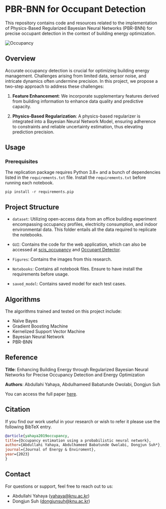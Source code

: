 # PBR-BNN for Occupant Detection

This repository contains code and resources related to the implementation of Physics-Based Regularized Bayesian Neural Networks (PBR-BNN) for precise occupant detection in the context of building energy optimization.

![Occupancy](Figures/Research_Framework.png)

## Overview

Accurate occupancy detection is crucial for optimizing building energy management. Challenges arising from limited data, sensor noise, and intricate dynamics often undermine precision. In this project, we propose a two-step approach to address these challenges:

1. **Feature Enhancement**: We incorporate supplementary features derived from building information to enhance data quality and predictive capacity.

2. **Physics-Based Regularization**: A physics-based regularizer is integrated into a Bayesian Neural Network Model, ensuring adherence to constraints and reliable uncertainty estimation, thus elevating prediction precision.

## Usage

### Prerequisites

The replication package requires Python 3.8+ and a bunch of dependencies listed in the `requirements.txt` file. Install the `requirements.txt` before running each notebook.

```
pip install -r requirements.pip
```

## Project Structure

- `dataset`: Utilizing open-access data from an office building experiment encompassing occupancy profiles, electricity consumption, and indoor environmental data. This folder entails all the data required to replicate the notebooks.

- `GUI`: Contains the code for the web application, which can also be accessed at [scis_occupancy](https://scisoccupancy.streamlit.app/) and [Occupant Detector](https://huggingface.co/spaces/Allmen/Occupancy-Detection).
- `Figures`: Contains the images from this research.
- `Notebooks`: Contains all notebook files. Ensure to have install the requirements before usage.
- `saved_model`: Contains saved model for each test cases.

## Algorithms

The algorithms trained and tested on this project include:

- Naïve Bayes
- Gradient Boosting Machine
- Kernelized Support Vector Machine
- Bayesian Neural Network
- PBR-BNN

## Reference

**Title**: Enhancing Building Energy through Regularized Bayesian Neural Networks for Precise Occupancy Detection and Energy Optimization

**Authors**: Abdullahi Yahaya, Abdulhameed Babatunde Owolabi, Dongjun Suh

You can access the full paper [here](link_to_the_paper).

## Citation

If you find our work useful in your research or wish to refer it please use the following BibTeX entry.

```bibtex
@article{yahaya2019occupancy,
title={Occupancy estimation using a probabilistic neural network},
author={Abdullahi Yahaya, Abdulhameed Babatunde Owolabi, Dongjun Suh*},
journal={Journal of Energy & Enviroment},
year={2023}
}
```

## Contact

For questions or support, feel free to reach out to us:

- Abdullahi Yahaya (yahaya@knu.ac.kr)
- Dongjun Suh (dongjunsuh@knu.ac.kr)
